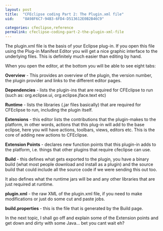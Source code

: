 ```yaml
---
layout: post
title:  "CFEclipse coding Part 2: The Plugin.xml file"
uid:	"8A98F6C7-94B3-6FD4-D513612E0B2B46C9"

categories: cfeclipse,reference
permalink: cfeclipse-coding-part-2-the-plugin-xml-file
---
```

The plugin.xml file is the basis of your Eclipse plug-in. If you open this file using the Plug-in Manifest Editor you will get a nice graphic interface to the underlying files. This is definitely much easier than editing by hand.

When you open the editor, at the bottom you will be able to see eight tabs:

<strong>Overview</strong> - This provides an overview of the plugin, the version number, the plugin provider and links to the different editor pages.

<strong>Dependencies</strong> - lists the plugin-ins that are required for CFEclipse to run (such as: org.eclipse.ui, org.eclipse.jface.text etc)

<strong>Runtime</strong> - lists the libraries (.jar files basically) that are required for CFEclipse to run, including the plugin itself.

<strong>Extensions</strong> -  this editor lists the contributions that the plugin-makes to the platform, in other words, actions that this plug-in will add to the base eclipse, here you will have actions, toolbars, views, editors etc. This is the core of adding new actions to CFEclipse.

<strong>Extension Points</strong> - declares new function points that this plugin-in adds to the platform, i.e. things that other plugins that require cfeclipse can use.


<strong>Build</strong> - this defines what gets exported to the plugin, you have a binary build (what most people download and install as a plugin) and the source build that could include all the source code if we were sending this out too.

It also defines what the runtime jars will be and any other libraries that are just required at runtime.

<strong>plugin.xml</strong> - the raw XML of the plugin.xml file, if you need to make modifications or just do some cut and paste jobs. 

<strong>build.properties </strong>-  this is the file that is generated by the Build page.

In the next topic, I shall go off and explain some of the Extension points and get down and dirty with some Java... bet you cant wait eh?